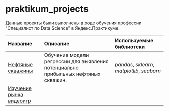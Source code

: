 # praktikum_projects
Данные проекты были выполнены в ходе обучения профессии "Специалист по Data Science" в Яндекс.Практикуме.

| Название | Описание | Используемые библиотеки | 
| :------- | :------- | :---------------------- |
| [Нефтяные скважины](oil) | Обучение модели регрессии для выявления потенциально прибыльных нефтяных скважин. | *pandas*, *sklearn*, *matplotlib*, *seaborn* |
| [Изучение рынка видеоигр](gamedev) |  |
